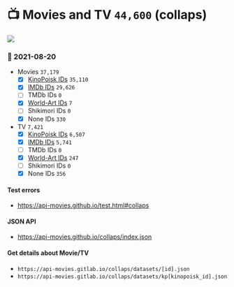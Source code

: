 # :tv: Movies and TV `44,600` (collaps)

<a href="https://API-Movies.github.io"><img src="https://API-Movies.github.io/banner.png?cache"></a>

### :date: 2021-08-20
- Movies `37,179`
  - [x] <a href="https://API-Movies.github.io/collaps/movie_kinopoisk_ids.json">KinoPoisk IDs</a> `35,110`
  - [x] <a href="https://API-Movies.github.io/collaps/movie_imdb_ids.json">IMDb IDs</a> `29,626`
  - [ ] TMDb IDs `0`
  - [x] <a href="https://API-Movies.github.io/collaps/movie_world_art_ids.json">World-Art IDs</a> `7`
  - [ ] Shikimori IDs `0`
  - [x] None IDs `330`
- TV `7,421`
  - [x] <a href="https://API-Movies.github.io/collaps/tv_kinopoisk_ids.json">KinoPoisk IDs</a> `6,507`
  - [x] <a href="https://API-Movies.github.io/collaps/tv_imdb_ids.json">IMDb IDs</a> `5,741`
  - [ ] TMDb IDs `0`
  - [x] <a href="https://API-Movies.github.io/collaps/tv_world_art_ids.json">World-Art IDs</a> `247`
  - [ ] Shikimori IDs `0`
  - [x] None IDs `356`
#### Test errors
- <a href='https://api-movies.github.io/test.html#collaps'>https://api-movies.github.io/test.html#collaps</a>
#### JSON API
- <a href='https://api-movies.github.io/collaps/index.json'>https://api-movies.github.io/collaps/index.json</a>
#### Get details about Movie/TV
- `https://api-movies.gitlab.io/collaps/datasets/[id].json`
- `https://api-movies.gitlab.io/collaps/datasets/kp[kinopoisk_id].json`
